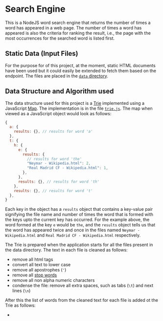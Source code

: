 # Search Engine

This is a NodeJS word search engine that returns the number of times a word has appeared in a web page. The number of times a word has appeared is also the criteria for ranking the result, i.e., the page with the most occurrences for the searched word is listed first.

## Static Data (Input Files)

For the purpose for of this project, at the moment, static HTML documents have been used but it could easily be extended to fetch them based on the endpoint. The files are placed in the [`data` directory](./data/).

## Data Structure and Algorithm used

The data structure used for this project is a [Trie](https://en.wikipedia.org/wiki/Trie) implemented using a JavaScript [Map](https://developer.mozilla.org/en-US/docs/Web/JavaScript/Reference/Global_Objects/Map). The implementation is in the file [`trie.js`](./trie.js). The map when viewed as a JavaScript object  would look as follows:

```javascript
{
  a: {
    results: {}, // results for word 'a'
  },
  t: {
    h: {
      e: {
        results: {
          // results for word 'the'
          "Neymar - Wikipedia.html": 2,
          "Real Madrid CF - Wikipedia.html": 1,
        },
      },
      results: {}, // results for word 'th'
    },
    results: {}, // results for word 't'
  },
}
```

Each key in the object has a `results` object that contains a key-value pair signifying the file name and number of times the word that is formed with the keys upto the current key has occurred. For the example above, the word formed at the key `e` would be `the`, and the `results` object tells us that the word has appeared twice and once in the files named `Neymar - Wikipedia.html` and `Real Madrid CF - Wikipedia.html` respectively.

The Trie is prepared when the application starts for all the files present in the data directory. The text in each file is cleaned as follows:

- remove all html tags
- convert all text to lower case
- remove all apostrophes (`'`)
- remove all [stop words](https://en.wikipedia.org/wiki/Stop_word)
- remove all non alpha numeric characters
- condense the file: remove all extra spaces, such as tabs (`\t`) and next lines (`\n`)

After this the list of words from the cleaned text for each file is added ot the Trie as follows:

-
